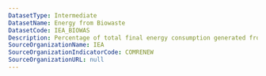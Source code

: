 ```yaml
---
DatasetType: Intermediate
DatasetName: Energy from Biowaste
DatasetCode: IEA_BIOWAS
Description: Percentage of total final energy consumption generated from Biowaste(?)
SourceOrganizationName: IEA
SourceOrganizationIndicatorCode: COMRENEW
SourceOrganizationURL: null
---
```


